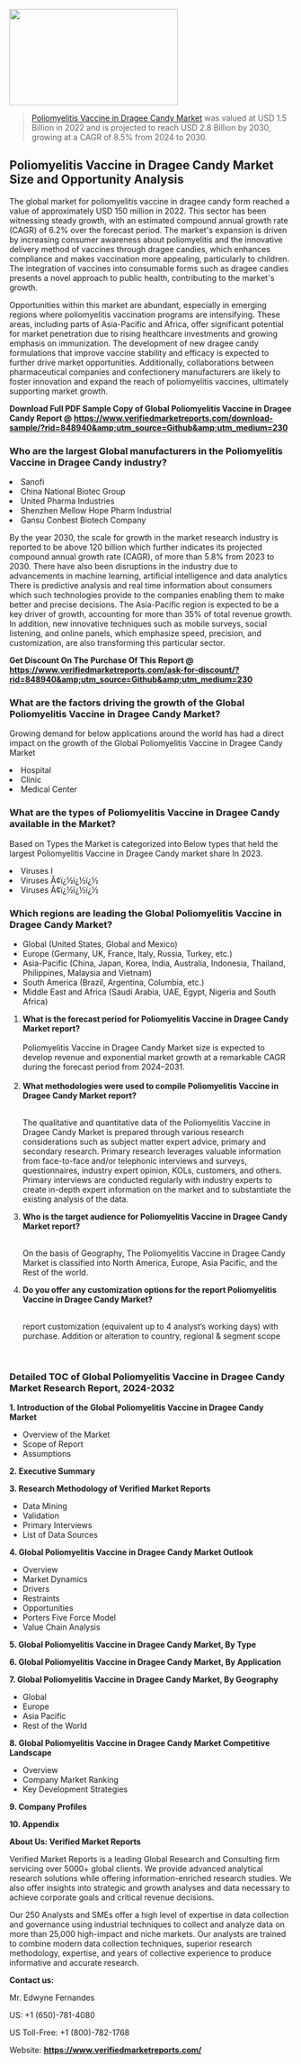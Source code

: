 <img src="https://ffe5etoiles.com/wp-content/uploads/2024/12/MST1-300x171.png" alt="" width="300" height="171" class="alignnone size-medium wp-image-20088" /><blockquote><p><p><a href="https://www.verifiedmarketreports.com/download-sample/?rid=848940&utm_source=Github&utm_medium=230" target="_blank">Poliomyelitis Vaccine in Dragee Candy Market</a> was valued at USD 1.5 Billion in 2022 and is projected to reach USD 2.8 Billion by 2030, growing at a CAGR of 8.5% from 2024 to 2030.</p></blockquote><p><h2>Poliomyelitis Vaccine in Dragee Candy Market Size and Opportunity Analysis</h2><p>The global market for poliomyelitis vaccine in dragee candy form reached a value of approximately USD 150 million in 2022. This sector has been witnessing steady growth, with an estimated compound annual growth rate (CAGR) of 6.2% over the forecast period. The market's expansion is driven by increasing consumer awareness about poliomyelitis and the innovative delivery method of vaccines through dragee candies, which enhances compliance and makes vaccination more appealing, particularly to children. The integration of vaccines into consumable forms such as dragee candies presents a novel approach to public health, contributing to the market's growth.</p><p>Opportunities within this market are abundant, especially in emerging regions where poliomyelitis vaccination programs are intensifying. These areas, including parts of Asia-Pacific and Africa, offer significant potential for market penetration due to rising healthcare investments and growing emphasis on immunization. The development of new dragee candy formulations that improve vaccine stability and efficacy is expected to further drive market opportunities. Additionally, collaborations between pharmaceutical companies and confectionery manufacturers are likely to foster innovation and expand the reach of poliomyelitis vaccines, ultimately supporting market growth.</p></p><p class=""><strong>Download Full PDF Sample Copy of Global Poliomyelitis Vaccine in Dragee Candy Report @ <a href="https://www.verifiedmarketreports.com/download-sample/?rid=848940&amp;utm_source=Github&amp;utm_medium=230" target="_blank">https://www.verifiedmarketreports.com/download-sample/?rid=848940&amp;utm_source=Github&amp;utm_medium=230</a></strong></p><h3 id="" class="">Who are the largest Global manufacturers in the Poliomyelitis Vaccine in Dragee Candy industry?</h3><p><li>Sanofi</li><li> China National Biotec Group</li><li> United Pharma Industries</li><li> Shenzhen Mellow Hope Pharm Industrial</li><li> Gansu Conbest Biotech Company</li></p><div class=""><div class="" dir="" data-message-author-role="" data-message-id="" data-message-model-slug=""><div class=""><div class=""><div class=""><div class="" dir="" data-message-author-role="" data-message-id="" data-message-model-slug=""><div class=""><div class=""><p>By the year 2030, the scale for growth in the market research industry is reported to be above 120 billion which further indicates its projected compound annual growth rate (CAGR), of more than 5.8% from 2023 to 2030. There have also been disruptions in the industry due to advancements in machine learning, artificial intelligence and data analytics There is predictive analysis and real time information about consumers which such technologies provide to the companies enabling them to make better and precise decisions. The Asia-Pacific region is expected to be a key driver of growth, accounting for more than 35% of total revenue growth. In addition, new innovative techniques such as mobile surveys, social listening, and online panels, which emphasize speed, precision, and customization, are also transforming this particular sector.</p><p><strong>Get Discount On The Purchase Of This Report @&nbsp; <a href="https://www.verifiedmarketreports.com/ask-for-discount/?rid=848940&amp;utm_source=Github&amp;utm_medium=230" target="_blank">https://www.verifiedmarketreports.com/ask-for-discount/?rid=848940&amp;utm_source=Github&amp;utm_medium=230</a></strong></p></div></div></div></div></div></div></div></div><h3 id="" class="">What are the factors driving the growth of the Global Poliomyelitis Vaccine in Dragee Candy Market?</h3><p id="" class="">Growing demand for below applications around the world has had a direct impact on the growth of the Global Poliomyelitis Vaccine in Dragee Candy Market</p><p id="" class=""><li>Hospital</li><li> Clinic</li><li> Medical Center</li></p><h3 id="" class="">What are the types of Poliomyelitis Vaccine in Dragee Candy available in the Market?</h3><p id="" class="">Based on Types the Market is categorized into Below types that held the largest Poliomyelitis Vaccine in Dragee Candy market share In 2023.</p><p id="" class=""><li>Viruses I</li><li> Viruses Ã¢ï¿½ï¿½ï¿½</li><li> Viruses Ã¢ï¿½ï¿½ï¿½</li></p><h3 id="" class="">Which regions are leading the Global Poliomyelitis Vaccine in Dragee Candy Market?</h3><ul><li>Global (United States, Global and Mexico)</li><li>Europe (Germany, UK, France, Italy, Russia, Turkey, etc.)</li><li>Asia-Pacific (China, Japan, Korea, India, Australia, Indonesia, Thailand, Philippines, Malaysia and Vietnam)</li><li>South America (Brazil, Argentina, Columbia, etc.)</li><li>Middle East and Africa (Saudi Arabia, UAE, Egypt, Nigeria and South Africa)</li></ul><p><ol><li><strong>What is the forecast period for Poliomyelitis Vaccine in Dragee Candy Market report?<br /></strong><br /><span data-sheets-root="1" data-sheets-value="{&quot;1&quot;:2,&quot;2&quot;:&quot;XXXX size is expected to develop revenue and exponential market growth at a remarkable CAGR during the forecast period from 2024&ndash;2030.&quot;}" data-sheets-userformat="{&quot;2&quot;:12674,&quot;4&quot;:{&quot;1&quot;:2,&quot;2&quot;:16776960},&quot;10&quot;:2,&quot;11&quot;:0,&quot;15&quot;:&quot;Arial&quot;,&quot;16&quot;:12}">Poliomyelitis Vaccine in Dragee Candy Market size is expected to develop revenue and exponential market growth at a remarkable CAGR during the forecast period from 2024&ndash;2031.</span><br /><br /></li><li><strong>What methodologies were used to compile Poliomyelitis Vaccine in Dragee Candy Market report?<br /><br /></strong><p>The qualitative and quantitative data of the&nbsp;Poliomyelitis Vaccine in Dragee Candy Market is prepared through various research considerations such as subject matter expert advice, primary and secondary research. Primary research leverages valuable information from face-to-face and/or telephonic interviews and surveys, questionnaires, industry expert opinion, KOLs, customers, and others. Primary interviews are conducted regularly with industry experts to create in-depth expert information on the market and to substantiate the existing analysis of the data.&nbsp;</p></li><li><strong>Who is the target audience for Poliomyelitis Vaccine in Dragee Candy Market report?<br /><br /></strong><p>On the basis of Geography, The&nbsp;Poliomyelitis Vaccine in Dragee Candy Market is classified into North America, Europe, Asia Pacific, and the Rest of the world.</p></li><li><strong>Do you offer any customization options for the report Poliomyelitis Vaccine in Dragee Candy Market?<br /><br /></strong><p>report customization (equivalent up to 4 analyst&rsquo;s working days) with purchase. Addition or alteration to country, regional &amp; segment scope</p><p>&nbsp;</p></li></ol></p><h3 id="" class="">Detailed TOC of Global Poliomyelitis Vaccine in Dragee Candy Market Research Report, 2024-2032</h3><p id="" class=""><strong>1. Introduction of the Global Poliomyelitis Vaccine in Dragee Candy Market</strong></p><ul><li>Overview of the Market</li><li>Scope of Report</li><li>Assumptions</li></ul><p id="" class=""><strong>2. Executive Summary</strong></p><p id="" class=""><strong>3. Research Methodology of&nbsp;Verified Market Reports</strong></p><ul><li>Data Mining</li><li>Validation</li><li>Primary Interviews</li><li>List of Data Sources</li></ul><p id="" class=""><strong>4. Global Poliomyelitis Vaccine in Dragee Candy Market Outlook</strong></p><ul><li>Overview</li><li>Market Dynamics</li><li>Drivers</li><li>Restraints</li><li>Opportunities</li><li>Porters Five Force Model</li><li>Value Chain Analysis</li></ul><p id="" class=""><strong>5. Global Poliomyelitis Vaccine in Dragee Candy Market, By&nbsp;Type</strong></p><p id="" class=""><strong>6. Global Poliomyelitis Vaccine in Dragee Candy Market, By Application</strong></p><p id="" class=""><strong>7. Global Poliomyelitis Vaccine in Dragee Candy Market, By Geography</strong></p><ul><li>Global</li><li>Europe</li><li>Asia Pacific</li><li>Rest of the World</li></ul><p id="" class=""><strong>8. Global Poliomyelitis Vaccine in Dragee Candy Market Competitive Landscape</strong></p><ul><li>Overview</li><li>Company Market Ranking</li><li>Key Development Strategies</li></ul><p id="" class=""><strong>9. Company Profiles</strong></p><p id="" class=""><strong>10. Appendix</strong></p><p id="" class=""><strong>About Us: Verified Market Reports</strong></p><p id="" class="">Verified Market Reports is a leading Global Research and Consulting firm servicing over 5000+ global clients. We provide advanced analytical research solutions while offering information-enriched research studies. We also offer insights into strategic and growth analyses and data necessary to achieve corporate goals and critical revenue decisions.</p><p id="" class="">Our 250 Analysts and SMEs offer a high level of expertise in data collection and governance using industrial techniques to collect and analyze data on more than 25,000 high-impact and niche markets. Our analysts are trained to combine modern data collection techniques, superior research methodology, expertise, and years of collective experience to produce informative and accurate research.</p><p id="" class=""><strong>Contact us:</strong></p><p id="" class="">Mr. Edwyne Fernandes</p><p id="" class="">US: +1 (650)-781-4080</p><p id="" class="">US Toll-Free: +1 (800)-782-1768</p><p id="" class="">Website: <a target="" data-test-app-aware-link=""><strong>https://www.verifiedmarketreports.com/</strong></a></p>
